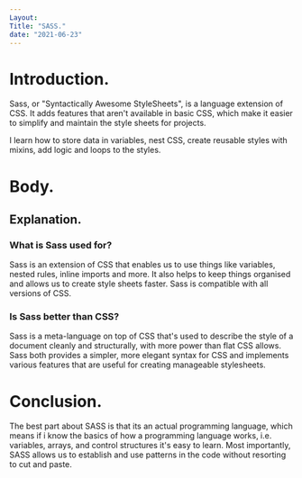 ```yaml
---
Layout: 
Title: "SASS."
date: "2021-06-23"
---
```


# Introduction.

Sass, or "Syntactically Awesome StyleSheets", is a language extension of CSS. It adds features that aren't available in basic CSS, which make it easier to simplify and maintain the style sheets for projects.

I learn how to store data in variables, nest CSS, create reusable styles with mixins, add logic and loops to the styles.

# Body.

## Explanation.

### What is Sass used for?

Sass is an extension of CSS that enables us to use things like variables, nested rules, inline imports and more. It also helps to keep things organised and allows us to create style sheets faster. Sass is compatible with all versions of CSS.

### Is Sass better than CSS?

Sass is a meta-language on top of CSS that's used to describe the style of a document cleanly and structurally, with more power than flat CSS allows. Sass both provides a simpler, more elegant syntax for CSS and implements various features that are useful for creating manageable stylesheets.


# Conclusion.

The best part about SASS is that its an actual programming language, which means if i know the basics of how a programming language works, i.e. variables, arrays, and control structures it's easy to learn. Most importantly, SASS allows us to establish and use patterns in the code without resorting to cut and paste.